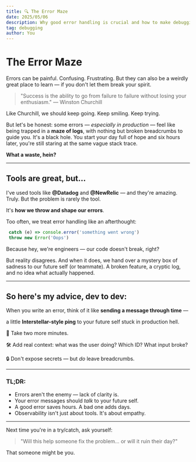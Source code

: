 ```yaml
---
title: 🔍 The Error Maze
date: 2025/05/06
description: Why good error handling is crucial and how to make debugging less painful.
tag: debugging
author: You
---
```


# The Error Maze

Errors can be painful. Confusing. Frustrating. But they can also be a weirdly great place to learn — if you don't let them break your spirit.

> "Success is the ability to go from failure to failure without losing your enthusiasm."
— Winston Churchill
> 

Like Churchill, we should keep going. Keep smiling. Keep trying.

But let's be honest: some errors — *especially in production* — feel like being trapped in a **maze of logs**, with nothing but broken breadcrumbs to guide you. It's a black hole. You start your day full of hope and six hours later, you're still staring at the same vague stack trace.

**What a waste, hein?**

---

## **Tools are great, but…**

I've used tools like **@Datadog** and **@NewRelic** — and they're amazing. Truly. But the problem is rarely the tool.

It's **how we throw and shape our errors**.

Too often, we treat error handling like an afterthought:

```ts
 catch (e) => console.error('something went wrong')
 throw new Error('Oops')
```

Because hey, we're engineers — our code doesn't break, right?

But reality disagrees. And when it does, we hand over a mystery box of sadness to our future self (or teammate). A broken feature, a cryptic log, and no idea what actually happened.

---

## **So here's my advice, dev to dev:**

When you write an error, think of it like **sending a message through time** —

a little **Interstellar-style ping** to your future self stuck in production hell.

🧠 Take two more minutes.

🛠️ Add real context: what was the user doing? Which ID? What input broke?

🔒 Don't expose secrets — but *do* leave breadcrumbs.

---

### **TL;DR:**

- Errors aren't the enemy — lack of clarity is.
- Your error messages should *talk* to your future self.
- A good error saves hours. A bad one adds days.
- Observability isn't just about tools. It's about empathy.

---

Next time you're in a try/catch, ask yourself:

> "Will this help someone fix the problem… or will it ruin their day?"
> 

That someone might be you.
